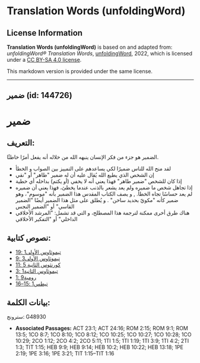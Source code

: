 # Translation Words (unfoldingWord)

## License Information

**Translation Words (unfoldingWord)** is based on and adapted from: _unfoldingWord® Translation Words_, [unfoldingWord](https://unfoldingword.org/utw), 2022, which is licensed under a [CC BY-SA 4.0 license](https://creativecommons.org/licenses/by-sa/4.0/legalcode.en).

This markdown version is provided under the same license.



--------------------------------

## ضمير (id: 144726)

ضمير
====

التعريف:
--------

الضمير هو جزء من فكر الإنسان ينبهه الله من خلاله أنه يفعل أمرًا خاطئًا.

* لقد منح الله للناس ضميرًا لكي يساعدهم على التمييز بين الصواب و الخطأ
* إن الشخص الذي يطيع الله يُقال عليه أن له ضمير "طاهر" أو "نقي
* إذا كان للشخص "ضمير طاهر" فهذا يعني أنه لا يخفي (أو يكتم) بداخله أي خطية
* إذا تجاهل شخص ما ضميره ولم يعد يشعر بالذنب عندما يخطئ، فهذا يعني أن ضميره لم يعد حساسًا تجاه الخطأ. , و يصف الكتاب المقدس هذا الضمير بأنه "موسوم"، وهو ضمير كأنه "مكويّ بحديد ساخن" . و يُطلق على مثل هذا الضمير أيضًا "الضمير القاسي" أو "الضمير النجس
* هناك طرق أخرى ممكنة لترجمة هذا المصطلح، و التي قد تشمل: "المرشد الأخلاقي الداخلي" أو "التفكير الأخلاقي

نصوص كتابية:
------------

* [تيموثاوس الأولى1 :19](https://ref.ly/1Tim1:19)
* [تيموثاوس الأولى3 :9](https://ref.ly/1Tim3:9)
* [كورنثوس الثانية 5 :11](https://ref.ly/2Cor5:11)
* [تيموثاوس الثانية1 :3](https://ref.ly/2Tim1:3)
* [رومية9 :1](https://ref.ly/Rom9:1)
* [تيطس1 :15–16](https://ref.ly/Titus1:15-Titus1:16)

بيانات الكلمة:
--------------

سترونج: G48930

* **Associated Passages:** ACT 23:1; ACT 24:16; ROM 2:15; ROM 9:1; ROM 13:5; 1CO 8:7; 1CO 8:10; 1CO 8:12; 1CO 10:25; 1CO 10:27; 1CO 10:28; 1CO 10:29; 2CO 1:12; 2CO 4:2; 2CO 5:11; 1TI 1:5; 1TI 1:19; 1TI 3:9; 1TI 4:2; 2TI 1:3; TIT 1:15; HEB 9:9; HEB 9:14; HEB 10:2; HEB 10:22; HEB 13:18; 1PE 2:19; 1PE 3:16; 1PE 3:21; TIT 1:15–TIT 1:16

